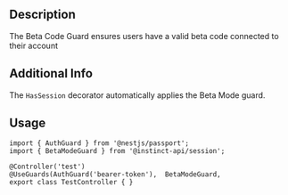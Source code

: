 ## Description
The Beta Code Guard ensures users have a valid beta code connected to their account

## Additional Info
The `HasSession` decorator automatically applies the Beta Mode guard.

## Usage
```
import { AuthGuard } from '@nestjs/passport';
import { BetaModeGuard } from '@instinct-api/session';

@Controller('test')
@UseGuards(AuthGuard('bearer-token'),  BetaModeGuard,
export class TestController { }
```
